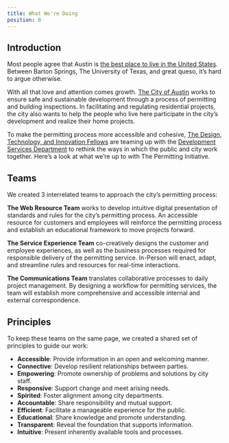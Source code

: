 ```yaml
---
title: What We're Doing
position: 0
---
```


## Introduction

Most people agree that Austin is [the best place to live in the United States](http://realestate.usnews.com/places/rankings/best-places-to-live). Between Barton Springs, The University of Texas, and great queso, it’s hard to argue otherwise.

With all that love and attention comes growth. [The City of Austin](https://austintexas.gov/) works to ensure safe and sustainable development through a process of permitting and building inspections. In facilitating and regulating residential projects, the city also wants to help the people who live here participate in the city’s development and realize their home projects.

To make the permitting process more accessible and cohesive, [The Design, Technology, and Innovation Fellows](https://cityofaustin.github.io/innovation-fellows/) are teaming up with the [Development Services Department](http://austintexas.gov/department/development-services) to rethink the ways in which the public and city work together. Here’s a look at what we’re up to with The Permitting Initiative.

## Teams

We created 3 interrelated teams to approach the city’s permitting process:

**The Web Resource Team** works to develop intuitive digital presentation of standards and rules for the city’s permitting process. An accessible resource for customers and employees will reinforce the permitting process and establish an educational framework to move projects forward.

**The Service Experience Team** co-creatively designs the customer and employee experiences, as well as the business processes required for responsible delivery of the permitting service. In-Person will enact, adapt, and streamline rules and resources for real-time interactions.

**The Communications Team** translates collaborative processes to daily project management. By designing a workflow for permitting services, the team will establish more comprehensive and accessible internal and external correspondence.

## Principles

To keep these teams on the same page, we created a shared set of principles to guide our work:

* **Accessible**: Provide information in an open and welcoming manner.
* **Connective**: Develop resilient relationships between parties.
* **Empowering**: Promote ownership of problems and solutions by city staff.
* **Responsive**: Support change and meet arising needs.
* **Spirited**: Foster alignment among city departments.
* **Accountable**: Share responsibility and mutual support.
* **Efficient**: Facilitate a manageable experience for the public.
* **Educational**: Share knowledge and promote understanding.
* **Transparent**: Reveal the foundation that supports information.
* **Intuitive**: Present inherently available tools and processes.

